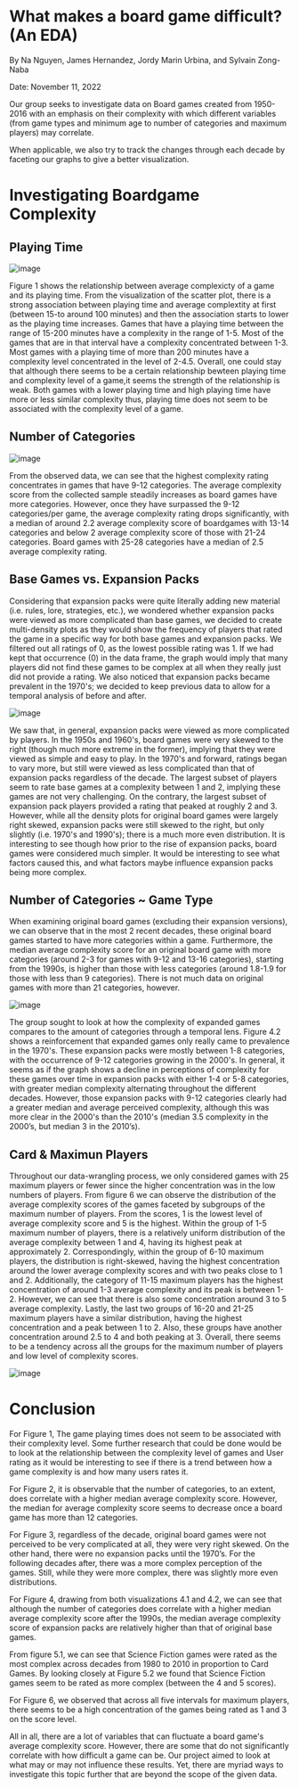 # What makes a board game difficult? (An EDA)
By Na Nguyen, James Hernandez, Jordy Marin Urbina, and Sylvain Zong-Naba

Date: November 11, 2022

Our group seeks to investigate data on Board games created from 1950-2016 with an emphasis on their complexity with which different variables (from game types and minimum age to number of categories and maximum players)  may correlate. 

When applicable, we also try to track the changes through each decade by faceting our graphs to give a better visualization.

# Investigating Boardgame Complexity

## Playing Time

![image](https://github.com/gnguyen87/boardgame_analysis/assets/134335069/c7e50250-f423-4421-b459-e7dcd4b013fd)


Figure 1 shows the relationship between average complexicty of a game and its playing time. From the visualization of the scatter plot, there is a strong association between playing time and average complextity at first (between 15-to around 100 minutes) and then the association starts to lower as the playing time increases. Games that have a playing time between the range of 15-200 minutes have a complexity in the range of 1-5. Most of the games that are in that interval have a complexity concentrated between 1-3. Most games with a playing time of more than 200 minutes have a complexity level concentrated in the level of 2-4.5. Overall, one could stay that although there seems to be a certain relationship bewteen playing time and complexity level of a game,it seems the strength of the relationship is weak. Both games with a lower playing time and high playing time have more or less similar complexity thus, playing time does not seem to be associated with the complexity level of a game.

## Number of Categories

![image](https://github.com/gnguyen87/boardgame_analysis/assets/134335069/e92dfda9-fd3d-47bf-9c36-e566b7d3d6da)


From the observed data, we can see that the highest complexity rating concentrates in games that have 9-12 categories. The average complexity score from the collected sample steadily increases as board games have more categories. However, once they have surpassed the 9-12 categories/per game, the average complexity rating drops significantly, with a median of around 2.2 average complexity score of boardgames with 13-14 categories and below 2 average complexity score of those with 21-24 categories. Board games with 25-28 categories have a median of 2.5 average complexity rating.

## Base Games vs. Expansion Packs

Considering that expansion packs were quite literally adding new material (i.e. rules, lore, strategies, etc.), we wondered whether expansion packs were viewed as more complicated than base games, we decided to create multi-density plots as they would show the frequency of players that rated the game in a specific way for both base games and expansion packs. We filtered out all ratings of 0, as the lowest possible rating was 1. If we had kept that occurrence (0) in the data frame, the graph would imply that many players did not find these games to be complex at all when they really just did not provide a rating. We also noticed that expansion packs became prevalent in the 1970's; we decided to keep previous data to allow for a temporal analysis of before and after. 

![image](https://github.com/gnguyen87/boardgame_analysis/assets/134335069/b4768de4-04df-4cb1-94d6-fa8cf92824a3)

We saw that, in general, expansion packs were viewed as more complicated by players. In the 1950s and 1960's, board games were very skewed to the right (though much more extreme in the former), implying that they were viewed as simple and easy to play. In the 1970's and forward, ratings began to vary more, but still were viewed as less complicated than that of expansion packs regardless of the decade. The largest subset of players seem to rate base games at a complexity between 1 and 2, implying these games are not very challenging. On the contrary, the largest subset of expansion pack players provided a rating that peaked at roughly 2 and 3. However, while all the density plots for original board games were largely right skewed, expansion packs were still skewed to the right, but only slightly (i.e. 1970's and 1990's); there is a much more even distribution. It is interesting to see though how prior to the rise of  expansion packs, board games were considered much simpler. It would be interesting to see what factors caused this, and what factors maybe influence expansion packs being more complex. 

## Number of Categories ~ Game Type


When examining original board games (excluding their expansion versions), we can observe that in the most 2 recent decades, these original board games started to have more categories within a game. Furthermore, the median average complexity score for an original board game with more categories (around 2-3 for games with 9-12 and 13-16 categories), starting from the 1990s, is higher than those with less categories (around 1.8-1.9 for those with less than 9 categories). There is not much data on original games with more than 21 categories, however.

![image](https://github.com/gnguyen87/boardgame_analysis/assets/134335069/8c308705-5295-4587-a22a-09c114c62b4d)

The group sought to look at how the complexity of expanded games compares to the amount of categories through a temporal lens. Figure 4.2 shows a reinforcement that expanded games only really came to prevalence in the 1970's. These expansion packs were mostly between 1-8 categories, with the occurrence of 9-12 categories growing in the 2000's. In general, it seems as if the graph shows a decline in perceptions of complexity for these games over time in expansion packs with either 1-4 or 5-8 categories, with greater median complexity alternating throughout the different decades. However, those expansion packs with 9-12 categories clearly had a greater median and average perceived complexity, although this was more clear in the 2000's than the 2010's (median 3.5 complexity in the 2000’s, but median 3 in the 2010’s). 

## Card & Maximun Players

Throughout our data-wrangling process, we only considered games with 25 maximum players or fewer since the higher concentration was in the low numbers of players. From figure 6 we can observe the distribution of the average complexity scores of the games faceted by subgroups of the maximum number of players. From the scores, 1 is the lowest level of average complexity score and 5 is the highest. Within the group of 1-5 maximum number of players, there is a relatively uniform distribution of the average complexity between 1 and 4, having its highest peak at approximately 2. Correspondingly, within the group of 6-10 maximum players, the distribution is right-skewed, having the highest concentration around the lower average complexity scores and with two peaks close to 1 and 2. Additionally, the category of 11-15 maximum players has the highest concentration of around 1-3 average complexity and its peak is between 1-2. However, we can see that there is also some concentration around 3 to 5 average complexity. Lastly, the last two groups of 16-20 and 21-25 maximum players have a similar distribution, having the highest concentration and a peak between 1 to 2. Also, these groups have another concentration around 2.5 to 4 and both peaking at 3. Overall, there seems to be a tendency across all the groups for the maximum number of players and low level of complexity scores.

![image](https://github.com/gnguyen87/boardgame_analysis/assets/134335069/bc337011-31c0-4756-87ce-eda82910db90)

# Conclusion

For Figure 1, The game playing times does not seem to be associated with their complexity level. Some further research that could be done would be to look at the relationship between the complexity level of games and User rating as it would be interesting to see if there is a trend between how a game complexity is and how many users rates it. 

For Figure 2, it is observable that the number of categories, to an extent, does correlate with a higher median average complexity score. However, the median for average complexity score seems to decrease once a board game has more than 12 categories.

For Figure 3, regardless of the decade, original board games were not perceived to be very complicated at all, they were very right skewed. On the other hand, there were no expansion packs until the 1970’s. For the following decades after, there was a more complex perception of the games. Still, while they were more complex, there was slightly more even distributions.      

For Figure 4, drawing from both visualizations 4.1 and 4.2, we can see that although the number of categories does correlate with a higher median average complexity score after the 1990s, the median average complexity score of expansion packs are relatively higher than that of original base games.

From figure 5.1, we can see that Science Fiction games were rated as the most complex across decades from 1980 to 2010 in proportion to Card Games. By looking closely at Figure 5.2 we found that Science Fiction games seem to be rated as more complex (between the 4 and 5 scores).

For Figure 6, we observed that across all five intervals for maximum players, there seems to be a high concentration of the games being rated as 1 and 3 on the score level.

All in all, there are a lot of variables that can fluctuate a board game's average complexity score. However, there are some that do not significantly correlate with how difficult a game can be. Our project aimed to look at what may or may not influence these results. Yet, there are myriad ways to investigate this topic further that are beyond the scope of the given data. 



